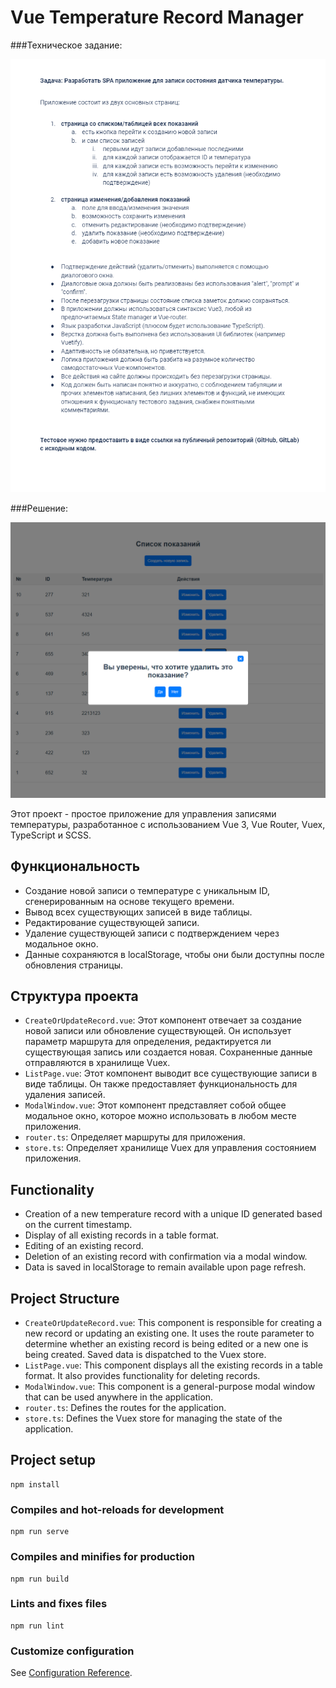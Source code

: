 # Vue Temperature Record Manager

###Техническое задание:

![app-preview](src/assets/img/technical-specification.png)

###Решение:

![app-preview](src/assets/img/preview-img.png)

Этот проект - простое приложение для управления записями температуры, разработанное с использованием Vue 3, Vue Router, Vuex, TypeScript и SCSS.

## Функциональность

- Создание новой записи о температуре с уникальным ID, сгенерированным на основе текущего времени.
- Вывод всех существующих записей в виде таблицы.
- Редактирование существующей записи.
- Удаление существующей записи с подтверждением через модальное окно.
- Данные сохраняются в localStorage, чтобы они были доступны после обновления страницы.

## Структура проекта

- `CreateOrUpdateRecord.vue`: Этот компонент отвечает за создание новой записи или обновление существующей. Он использует параметр маршрута для определения, редактируется ли существующая запись или создается новая. Сохраненные данные отправляются в хранилище Vuex.
- `ListPage.vue`: Этот компонент выводит все существующие записи в виде таблицы. Он также предоставляет функциональность для удаления записей.
- `ModalWindow.vue`: Этот компонент представляет собой общее модальное окно, которое можно использовать в любом месте приложения.
- `router.ts`: Определяет маршруты для приложения.
- `store.ts`: Определяет хранилище Vuex для управления состоянием приложения.


## Functionality

- Creation of a new temperature record with a unique ID generated based on the current timestamp.
- Display of all existing records in a table format.
- Editing of an existing record.
- Deletion of an existing record with confirmation via a modal window.
- Data is saved in localStorage to remain available upon page refresh.

## Project Structure

- `CreateOrUpdateRecord.vue`: This component is responsible for creating a new record or updating an existing one. It uses the route parameter to determine whether an existing record is being edited or a new one is being created. Saved data is dispatched to the Vuex store.
- `ListPage.vue`: This component displays all the existing records in a table format. It also provides functionality for deleting records.
- `ModalWindow.vue`: This component is a general-purpose modal window that can be used anywhere in the application.
- `router.ts`: Defines the routes for the application.
- `store.ts`: Defines the Vuex store for managing the state of the application.

## Project setup
```
npm install
```

### Compiles and hot-reloads for development
```
npm run serve
```

### Compiles and minifies for production
```
npm run build
```

### Lints and fixes files
```
npm run lint
```

### Customize configuration
See [Configuration Reference](https://cli.vuejs.org/config/).
